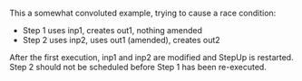 This a somewhat convoluted example, trying to cause a race condition:

- Step 1 uses inp1, creates out1, nothing amended
- Step 2 uses inp2, uses out1 (amended), creates out2

After the first execution, inp1 and inp2 are modified and StepUp is restarted.
Step 2 should not be scheduled before Step 1 has been re-executed.

